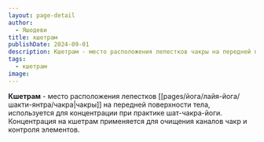 ```yaml
---
layout: page-detail
author:
  - Яшодеви
title: кшетрам
publishDate: 2024-09-01
description: Кшетрам - место расположения лепестков чакры на передней поверхности тела, используется для концентрации при практике шат-чакра-йоги. Концентрация на кшетрам применяется для очищения каналов чакр и контроля элементов.
tags:
  - кшетрам
image:
---
```

**Кшетрам** - место расположения лепестков [[pages/йога/лайя-йога/шакти-янтра/чакра|чакры]] на передней поверхности тела, используется для концентрации при практике шат-чакра-йоги. Концентрация на кшетрам применяется для очищения каналов чакр и контроля элементов.

